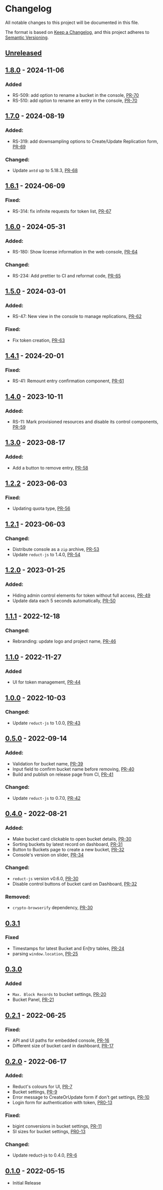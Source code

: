 # Changelog

All notable changes to this project will be documented in this file.

The format is based on [Keep a Changelog](https://keepachangelog.com/en/1.0.0/),
and this project adheres to [Semantic Versioning](https://semver.org/spec/v2.0.0.html).

## [Unreleased]

## [1.8.0] - 2024-11-06

### Added

- RS-509: add option to rename a bucket in the console, [PR-70](https://github.com/reductstore/web-console/pull/70)
- RS-510: add option to rename an entry in the console, [PR-70](https://github.com/reductstore/web-console/pull/71)

## [1.7.0] - 2024-08-19

### Added:

- RS-319: add downsampling options to Create/Update Replication form, [PR-69](https://github.com/reductstore/web-console/pull/69)

### Changed:

- Update `antd` up to 5.18.3, [PR-68](https://github.com/reductstore/web-console/pull/68)

## [1.6.1] - 2024-06-09

### Fixed:

- RS-314: fix infinite requests for token list, [PR-67](https://github.com/reductstore/web-console/pull/67)

## [1.6.0] - 2024-05-31

### Added:

- RS-180: Show license information in the web console, [PR-64](https://github.com/reductstore/web-console/pull/64)

### Changed:

- RS-234: Add prettier to CI and reformat code, [PR-65](https://github.com/reductstore/web-console/pull/65)

## [1.5.0] - 2024-03-01

### Added:

- RS-47: New view in the console to manage replications, [PR-62](https://github.com/reductstore/web-console/pull/62)

### Fixed:

- Fix token creation, [PR-63](https://github.com/reductstore/web-console/pull/63)

## [1.4.1] - 2024-20-01

### Fixed:

- RS-41: Remount entry confirmation component, [PR-61](https://github.com/reductstore/web-console/pull/61)

## [1.4.0] - 2023-10-11

### Added:

- RS-11: Mark provisioned resources and disable its control
  components, [PR-59](https://github.com/reductstore/web-console/pull/59)

## [1.3.0] - 2023-08-17

### Added:

- Add a button to remove entry, [PR-58](https://github.com/reductstore/web-console/pull/58)

## [1.2.2] - 2023-06-03

### Fixed:

- Updating quota type, [PR-56](https://github.com/reductstore/web-console/pull/56)

## [1.2.1] - 2023-06-03

### Changed:

- Distribute console as a `zip` archive, [PR-53](https://github.com/reductstore/web-console/pull/53)
- Update `reduct-js` to 1.4.0, [PR-54](https://github.com/reductstore/web-console/pull/54)

## [1.2.0] - 2023-01-25

### Added:

- Hiding admin control elements for token without full
  access, [PR-49](https://github.com/reductstore/web-console/pull/49)
- Update data each 5 seconds automatically, [PR-50](https://github.com/reductstore/web-console/pull/50)

## [1.1.1] - 2022-12-18

### Changed:

- Rebranding: update logo and project name, [PR-46](https://github.com/reductstore/web-console/pull/46)

## [1.1.0] - 2022-11-27

### Added

- UI for token management, [PR-44](https://github.com/reduct-storage/web-console/pull/44)

## [1.0.0] - 2022-10-03

### Changed:

- Update `reduct-js` to 1.0.0, [PR-43](https://github.com/reduct-storage/web-console/pull/43)

## [0.5.0] - 2022-09-14

### Added:

- Validation for bucket name, [PR-39](https://github.com/reduct-storage/web-console/pull/39)
- Input field to confirm bucket name before removing, [PR-40](https://github.com/reduct-storage/web-console/pull/40)
- Build and publish on release page from CI, [PR-41](https://github.com/reduct-storage/web-console/pull/41)

### Changed:

- Update `reduct-js` to 0.7.0, [PR-42](https://github.com/reduct-storage/web-console/pull/42)

## [0.4.0] - 2022-08-21

### Added:

- Make bucket card clickable to open bucket details, [PR-30](https://github.com/reduct-storage/web-console/pull/30)
- Sorting buckets by latest record on dashboard, [PR-31](https://github.com/reduct-storage/web-console/pull/31)
- Button to Buckets page to create a new bucket, [PR-32](https://github.com/reduct-storage/web-console/pull/32)
- Console's version on slider, [PR-34](https://github.com/reduct-storage/web-console/pull/34)

### Changed:

- `reduct-js` version v0.6.0, [PR-30](https://github.com/reduct-storage/web-console/pull/30)
- Disable control buttons of bucket card on Dashboard, [PR-32](https://github.com/reduct-storage/web-console/pull/32)

### Removed:

- `crypto-browserify` dependency, [PR-30](https://github.com/reduct-storage/web-console/pull/30)

## [0.3.1]

### Fixed

- Timestamps for latest Bucket and En[try tables, [PR-24](https://github.com/reduct-storage/web-console/pull/24)
- parsing `window.location`, [PR-25](https://github.com/reduct-storage/web-console/pull/25)

## [0.3.0]

### Added

- `Max. Block Records` to bucket settings, [PR-20](https://github.com/reduct-storage/web-console/pull/20)
- Bucket Panel, [PR-21](https://github.com/reduct-storage/web-console/pull/21)

## [0.2.1] - 2022-06-25

### Fixed:

- API and UI paths for embedded console, [PR-16](https://github.com/reduct-storage/web-console/pull/16)
- Different size of bucket card in dashboard, [PR-17](https://github.com/reduct-storage/web-console/pull/17)

## [0.2.0] - 2022-06-17

### Added:

- Reduct's colours for UI, [PR-7](https://github.com/reduct-storage/web-console/pull/7)
- Bucket settings, [PR-9](https://github.com/reduct-storage/web-console/pull/9)
- Error message to CreateOrUpdate form if don't get
  settings, [PR-10](https://github.com/reduct-storage/web-console/pull/10)
- Login form for authentication with token, [PR0-13](https://github.com/reduct-storage/web-console/pull/13)

### Fixed:

- bigint conversions in bucket settings, [PR-11](https://github.com/reduct-storage/web-console/pull/11)
- SI sizes for bucket settings, [PR0-13](https://github.com/reduct-storage/web-console/pull/13)

### Changed:

- Update reduct-js to 0.4.0, [PR-6](https://github.com/reduct-storage/web-console/pull/6)

## [0.1.0] - 2022-05-15

- Initial Release

[Unreleased]: https://github.com/reduct-storage/web-console/compare/v1.8.0...HEAD
[1.8.0]: https://github.com/reduct-storage/web-console/compare/v1.8.0...v1.7.0
[1.7.0]: https://github.com/reduct-storage/web-console/compare/v1.7.0...v1.6.1
[1.6.1]: https://github.com/reduct-storage/web-console/compare/v1.6.1...v1.6.0
[1.6.0]: https://github.com/reduct-storage/web-console/compare/v1.6.0...v1.5.0
[1.5.0]: https://github.com/reduct-storage/web-console/compare/v1.5.0...v1.4.1
[1.4.1]: https://github.com/reduct-storage/web-console/compare/v1.4.1...v1.4.0
[1.4.0]: https://github.com/reduct-storage/web-console/compare/v1.3.0...v1.4.0
[1.3.0]: https://github.com/reduct-storage/web-console/compare/v1.2.2...v1.3.0
[1.2.2]: https://github.com/reduct-storage/web-console/compare/v1.2.1...v1.2.2
[1.2.1]: https://github.com/reduct-storage/web-console/compare/v1.2.0...v1.2.1
[1.2.0]: https://github.com/reduct-storage/web-console/compare/v1.1.1...v1.2.0
[1.1.1]: https://github.com/reduct-storage/web-console/compare/v1.1.0...v1.1.1
[1.1.0]: https://github.com/reduct-storage/web-console/compare/v1.0.0...v1.1.0
[1.0.0]: https://github.com/reduct-storage/web-console/compare/v0.5.0...v1.0.0
[0.5.0]: https://github.com/reduct-storage/web-console/compare/v0.4.0...v0.5.0
[0.4.0]: https://github.com/reduct-storage/web-console/compare/v0.3.1...v0.4.0
[0.3.1]: https://github.com/reduct-storage/web-console/compare/v0.3.0...v0.3.1
[0.3.0]: https://github.com/reduct-storage/web-console/compare/v0.2.1...v0.3.0
[0.2.1]: https://github.com/reduct-storage/web-console/compare/v0.2.0...v0.2.1
[0.2.0]: https://github.com/reduct-storage/web-console/compare/v0.1.0...v0.2.0
[0.1.0]: https://github.com/reduct-storage/web-console/releases/tag/v0.1.0
